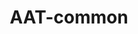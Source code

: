 ---
title: "AAT-common"
hideMeta: true
showbreadcrumbs: true
weight: 10
showToc: true
TocOpen: true
tags: ["AAT-common"]
summary: ""
draft: false
comments: true

---